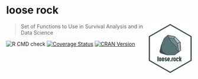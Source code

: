 
<!-- README.md is generated from README.Rmd. Please edit that file -->

# loose rock

<img src="man/figures/loose.rock_logo.svg" width="120" align="right" />

> Set of Functions to Use in Survival Analysis and in Data Science

![R CMD
check](https://github.com/averissimo/loose.rock/workflows/R-CMD-check/badge.svg)
[![Coverage
Status](https://codecov.io/gh/averissimo/loose.rock/branch/master/graph/badge.svg)](https://codecov.io/github/averissimo/loose.rock?branch=master)
[![CRAN
Version](https://img.shields.io/cran/v/loose.rock.svg)](https://cran.r-project.org/package=loose.rock)

